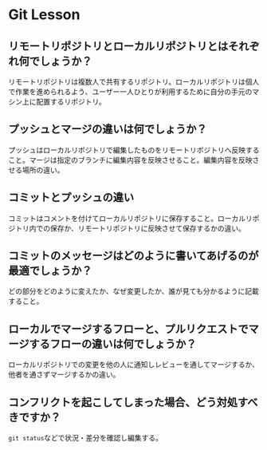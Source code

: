 # Git Lesson

## リモートリポジトリとローカルリポジトリとはそれぞれ何でしょうか？

リモートリポジトリは複数人で共有するリポジトリ。ローカルリポジトリは個人で作業を進められるよう、ユーザー一人ひとりが利用するために自分の手元のマシン上に配置するリポジトリ。

## プッシュとマージの違いは何でしょうか？

プッシュはローカルリポジトリで編集したものをリモートリポジトリへ反映すること。マージは指定のブランチに編集内容を反映させること。編集内容を反映させる場所の違い。

## コミットとプッシュの違い

コミットはコメントを付けてローカルリポジトリに保存すること。ローカルリポジトリ内での保存か、リモートリポジトリに反映させて保存するかの違い。

## コミットのメッセージはどのように書いてあげるのが最適でしょうか？

どの部分をどのように変えたか、なぜ変更したか、誰が見ても分かるように記載すること。

## ローカルでマージするフローと、プルリクエストでマージするフローの違いは何でしょうか？

ローカルリポジトリでの変更を他の人に通知しレビューを通してマージするか、他者を通さずマージするかの違い。

## コンフリクトを起こしてしまった場合、どう対処すべきですか？

`git status`などで状況・差分を確認し編集する。
